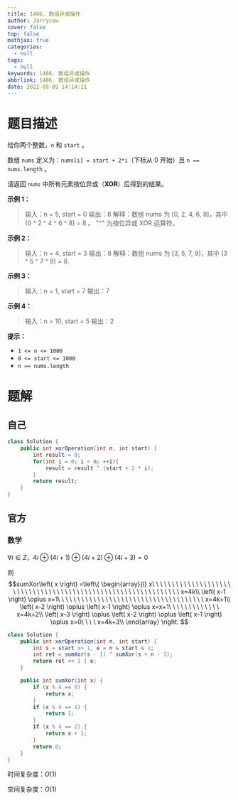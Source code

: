 ```yaml
---
title: 1486. 数组异或操作
author: Jarrycow
cover: false
top: false
mathjax: true
categories:
  - null
tags:
  - null
keywords: 1486. 数组异或操作
abbrlink: 1486. 数组异或操作
date: 2022-09-09 14:14:21
---
```




<!--more-->

# 题目描述

给你两个整数，`n` 和 `start` 。

数组 `nums` 定义为：`nums[i] = start + 2*i`（下标从 0 开始）且 `n == nums.length` 。

请返回 `nums` 中所有元素按位异或（**XOR**）后得到的结果。

**示例 1：**

> 输入：n = 5, start = 0
> 输出：8
> 解释：数组 nums 为 [0, 2, 4, 6, 8]，其中 (0 ^ 2 ^ 4 ^ 6 ^ 8) = 8 。
     "^" 为按位异或 XOR 运算符。

**示例 2：**

> 输入：n = 4, start = 3
> 输出：8
> 解释：数组 nums 为 [3, 5, 7, 9]，其中 (3 ^ 5 ^ 7 ^ 9) = 8.

**示例 3：**

>输入：n = 1, start = 7
>输出：7

**示例 4：**

> 输入：n = 10, start = 5
> 输出：2

**提示：**

- `1 <= n <= 1000`
- `0 <= start <= 1000`
- `n == nums.length`

# 题解

## 自己

```java
class Solution {
    public int xorOperation(int n, int start) {
        int result = 0;
        for(int i = 0; i < n; ++i){
            result = result ^ (start + 2 * i);
        }
        return result;
    }
}
```

## 官方

### 数学

$\forall i \in Z$，$4i\oplus(4i+1)\oplus(4i+2)\oplus(4i+3)=0$

则$$sumXor\left( x \right) =\left\{ \begin{array}{l}
	x\ \ \ \ \ \ \ \ \ \ \ \ \ \ \ \ \ \ \ \ \ \ \ \ \  \ \ \ \ \ \ \  \ \ \ \ \ \ \  \ \ \ \ \ \ \  \ \ \ \ \ \ \ \ \ \ \ \ \  \ \ \ x=4k\\
	\left( x-1 \right) \oplus x=1\ \ \ \ \ \ \ \ \ \ \ \ \ \ \ \ \ \ \ \ \ \ \ \ \ \ \ \ \ \ \ \ \ \ \ \ \  x=4k+1\\
	\left( x-2 \right) \oplus \left( x-1 \right) \oplus x=x+1\ \ \ \ \ \ \ \ \ \ \ \ \ x=4k+2\\
	\left( x-3 \right) \oplus \left( x-2 \right) \oplus \left( x-1 \right) \oplus x=0\ \ \ \ x=4k+3\\
\end{array} \right. $$

```java
class Solution {
    public int xorOperation(int n, int start) {
        int s = start >> 1, e = n & start & 1;
        int ret = sumXor(s - 1) ^ sumXor(s + n - 1);
        return ret << 1 | e;
    }

    public int sumXor(int x) {
        if (x % 4 == 0) {
            return x;
        }
        if (x % 4 == 1) {
            return 1;
        }
        if (x % 4 == 2) {
            return x + 1;
        }
        return 0;
    }
}
```

时间复杂度：$O(1)$

空间复杂度：$O(1)$